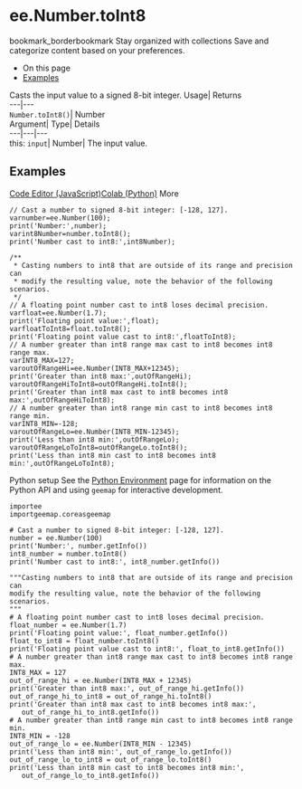  
#  ee.Number.toInt8 
bookmark_borderbookmark Stay organized with collections  Save and categorize content based on your preferences.
  * On this page
  * [Examples](https://developers.google.com/earth-engine/apidocs/ee-number-toint8#examples)


Casts the input value to a signed 8-bit integer. 
Usage| Returns  
---|---  
`Number.toInt8()`| Number  
Argument| Type| Details  
---|---|---  
this: `input`| Number| The input value.  
## Examples
[Code Editor (JavaScript)](https://developers.google.com/earth-engine/apidocs/ee-number-toint8#code-editor-javascript-sample)[Colab (Python)](https://developers.google.com/earth-engine/apidocs/ee-number-toint8#colab-python-sample) More
```
// Cast a number to signed 8-bit integer: [-128, 127].
varnumber=ee.Number(100);
print('Number:',number);
varint8Number=number.toInt8();
print('Number cast to int8:',int8Number);

/**
 * Casting numbers to int8 that are outside of its range and precision can
 * modify the resulting value, note the behavior of the following scenarios.
 */
// A floating point number cast to int8 loses decimal precision.
varfloat=ee.Number(1.7);
print('Floating point value:',float);
varfloatToInt8=float.toInt8();
print('Floating point value cast to int8:',floatToInt8);
// A number greater than int8 range max cast to int8 becomes int8 range max.
varINT8_MAX=127;
varoutOfRangeHi=ee.Number(INT8_MAX+12345);
print('Greater than int8 max:',outOfRangeHi);
varoutOfRangeHiToInt8=outOfRangeHi.toInt8();
print('Greater than int8 max cast to int8 becomes int8 max:',outOfRangeHiToInt8);
// A number greater than int8 range min cast to int8 becomes int8 range min.
varINT8_MIN=-128;
varoutOfRangeLo=ee.Number(INT8_MIN-12345);
print('Less than int8 min:',outOfRangeLo);
varoutOfRangeLoToInt8=outOfRangeLo.toInt8();
print('Less than int8 min cast to int8 becomes int8 min:',outOfRangeLoToInt8);
```
Python setup
See the [ Python Environment](https://developers.google.com/earth-engine/guides/python_install) page for information on the Python API and using `geemap` for interactive development.
```
importee
importgeemap.coreasgeemap
```
```
# Cast a number to signed 8-bit integer: [-128, 127].
number = ee.Number(100)
print('Number:', number.getInfo())
int8_number = number.toInt8()
print('Number cast to int8:', int8_number.getInfo())

"""Casting numbers to int8 that are outside of its range and precision can
modify the resulting value, note the behavior of the following scenarios.
"""
# A floating point number cast to int8 loses decimal precision.
float_number = ee.Number(1.7)
print('Floating point value:', float_number.getInfo())
float_to_int8 = float_number.toInt8()
print('Floating point value cast to int8:', float_to_int8.getInfo())
# A number greater than int8 range max cast to int8 becomes int8 range max.
INT8_MAX = 127
out_of_range_hi = ee.Number(INT8_MAX + 12345)
print('Greater than int8 max:', out_of_range_hi.getInfo())
out_of_range_hi_to_int8 = out_of_range_hi.toInt8()
print('Greater than int8 max cast to int8 becomes int8 max:',
   out_of_range_hi_to_int8.getInfo())
# A number greater than int8 range min cast to int8 becomes int8 range min.
INT8_MIN = -128
out_of_range_lo = ee.Number(INT8_MIN - 12345)
print('Less than int8 min:', out_of_range_lo.getInfo())
out_of_range_lo_to_int8 = out_of_range_lo.toInt8()
print('Less than int8 min cast to int8 becomes int8 min:',
   out_of_range_lo_to_int8.getInfo())
```

